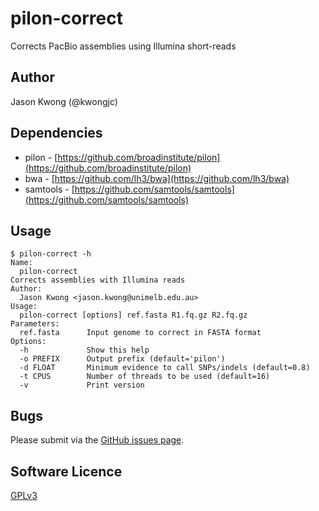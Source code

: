 # pilon-correct

Corrects PacBio assemblies using Illumina short-reads

## Author

Jason Kwong (@kwongjc)

## Dependencies

* pilon - [https://github.com/broadinstitute/pilon](https://github.com/broadinstitute/pilon)  
* bwa - [https://github.com/lh3/bwa](https://github.com/lh3/bwa)  
* samtools - [https://github.com/samtools/samtools](https://github.com/samtools/samtools)  

## Usage

```
$ pilon-correct -h
Name:
  pilon-correct
Corrects assemblies with Illumina reads
Author:
  Jason Kwong <jason.kwong@unimelb.edu.au>
Usage:
  pilon-correct [options] ref.fasta R1.fq.gz R2.fq.gz
Parameters:
  ref.fasta      Input genome to correct in FASTA format
Options:
  -h             Show this help
  -o PREFIX      Output prefix (default='pilon')
  -d FLOAT       Minimum evidence to call SNPs/indels (default=0.8)
  -t CPUS        Number of threads to be used (default=16)
  -v             Print version
```

## Bugs

Please submit via the [GitHub issues page](https://github.com/kwongj/pilon-correct/issues).  

## Software Licence

[GPLv3](https://github.com/kwongj/pilon-correct/blob/master/LICENSE)
